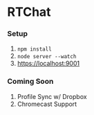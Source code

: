 # RTChat

### Setup ###
 1. `npm install`
 2. `node server --watch`
 3. [https://localhost:9001](http://localhost:9001)

### Coming Soon
 1. Profile Sync w/ Dropbox
 2. Chromecast Support
